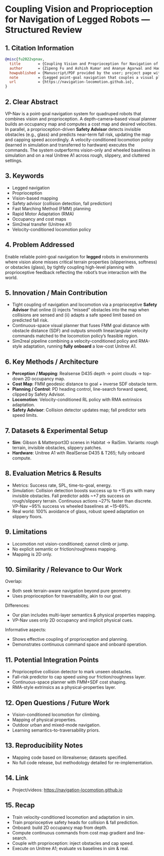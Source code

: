 # Coupling Vision and Proprioception for Navigation of Legged Robots — Structured Review

## 1. Citation Information
```bibtex
@misc{fu2022vpnav,
  title        = {Coupling Vision and Proprioception for Navigation of Legged Robots (VP-Nav)},
  author       = {Zipeng Fu and Ashish Kumar and Ananye Agarwal and Haozhi Qi and Jitendra Malik and Deepak Pathak},
  howpublished = {Manuscript/PDF provided by the user; project page with videos},
  note         = {Legged point-goal navigation that couples a visual planner with proprioceptive safety advisors},
  url          = {https://navigation-locomotion.github.io},
}
```

## 2. Clear Abstract
VP-Nav is a point-goal navigation system for quadruped robots that combines vision and proprioception. A depth-camera–based visual planner builds an occupancy map and computes a cost map and desired velocities. In parallel, a proprioception-driven **Safety Advisor** detects invisible obstacles (e.g., glass) and predicts near-term fall risk, updating the map and capping speed accordingly. A velocity-conditioned locomotion policy (learned in simulation and transferred to hardware) executes the commands. The system outperforms vision-only and wheeled baselines in simulation and on a real Unitree A1 across rough, slippery, and cluttered settings.

## 3. Keywords
- Legged navigation
- Proprioception
- Vision-based mapping
- Safety advisor (collision detection, fall prediction)
- Fast Marching Method (FMM) planning
- Rapid Motor Adaptation (RMA)
- Occupancy and cost maps
- Sim2real transfer (Unitree A1)
- Velocity-conditioned locomotion policy

## 4. Problem Addressed
Enable reliable point-goal navigation for **legged** robots in environments where vision alone misses critical terrain properties (slipperiness, softness) or obstacles (glass), by tightly coupling high-level planning with proprioceptive feedback reflecting the robot’s true interaction with the world.

## 5. Innovation / Main Contribution
- Tight coupling of navigation and locomotion via a proprioceptive **Safety Advisor** that online (i) injects “missed” obstacles into the map when collisions are sensed and (ii) adapts a safe speed limit based on predicted fall risk.
- Continuous-space visual planner that fuses FMM goal distance with obstacle distance (SDF) and outputs smooth linear/angular velocity commands matched to the locomotion policy’s feasible region.
- Sim2real pipeline combining a velocity-conditioned policy and RMA-style adaptation, running **fully onboard** a low-cost Unitree A1.

## 6. Key Methods / Architecture
- **Perception / Mapping**: Realsense D435 depth → point clouds → top-down 2D occupancy map.
- **Cost Map**: FMM geodesic distance to goal + inverse SDF obstacle term.
- **Planning / Control**: PD heading control, line-search forward speed, clipped by Safety Advisor.
- **Locomotion**: Velocity-conditioned RL policy with RMA extrinsics adaptation.
- **Safety Advisor**: Collision detector updates map; fall predictor sets speed limits.

## 7. Datasets & Experimental Setup
- **Sim**: Gibson & Matterport3D scenes in Habitat → RaiSim. Variants: rough terrain, invisible obstacles, slippery patches.
- **Hardware**: Unitree A1 with RealSense D435 & T265; fully onboard compute.

## 8. Evaluation Metrics & Results
- Metrics: Success rate, SPL, time-to-goal, energy.
- Simulation: Collision detection boosts success up to +15 pts with many invisible obstacles. Fall predictor adds ~+7 pts success on rough/slippery terrain. Continuous actions ~27% faster than discrete. VP-Nav ~95% success vs wheeled baselines at ~15–69%.
- Real world: 100% avoidance of glass, robust speed adaptation on slippery floors.

## 9. Limitations
- Locomotion not vision-conditioned; cannot climb or jump.
- No explicit semantic or friction/roughness mapping.
- Mapping is 2D only.

## 10. Similarity / Relevance to Our Work
Overlap:
- Both seek terrain-aware navigation beyond pure geometry.
- Uses proprioception for traversability, akin to our goal.

Differences:
- Our plan includes multi-layer semantics & physical properties mapping.
- VP-Nav uses only 2D occupancy and implicit physical cues.

Informative aspects:
- Shows effective coupling of proprioception and planning.
- Demonstrates continuous command space and onboard operation.

## 11. Potential Integration Points
- Proprioceptive collision detector to mark unseen obstacles.
- Fall-risk predictor to cap speed using our friction/roughness layer.
- Continuous-space planner with FMM+SDF cost shaping.
- RMA-style extrinsics as a physical-properties layer.

## 12. Open Questions / Future Work
- Vision-conditioned locomotion for climbing.
- Mapping of physical properties.
- Outdoor urban and mixed-mode navigation.
- Learning semantics-to-traversability priors.

## 13. Reproducibility Notes
- Mapping code based on librealsense; datasets specified.
- No full code release, but methodology detailed for re-implementation.

## 14. Link
- Project/videos: https://navigation-locomotion.github.io

## 15. Recap
- Train velocity-conditioned locomotion and adaptation in sim.
- Train proprioceptive safety heads for collision & fall prediction.
- Onboard: build 2D occupancy map from depth.
- Compute continuous commands from cost map gradient and line-search.
- Couple with proprioception: inject obstacles and cap speed.
- Execute on Unitree A1; evaluate vs baselines in sim & real.
